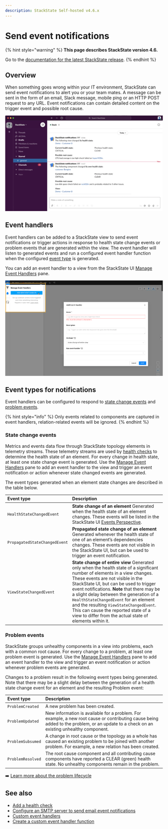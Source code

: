 ```yaml
---
description: StackState Self-hosted v4.6.x
---
```


# Send event notifications

{% hint style="warning" %}
**This page describes StackState version 4.6.**

Go to the [documentation for the latest StackState release](https://docs.stackstate.com/use/metrics-and-events/event-notifications).
{% endhint %}

## Overview

When something goes wrong within your IT environment, StackState can send event notifications to alert you or your team mates. A message can be sent in the form of an email, Slack message, mobile ping or an HTTP POST request to any URL. Event notifications can contain detailed content on the trigger event and possible root cause. 

![StackState event notification in Slack with possible root cause information](../../.gitbook/assets/slack_alert.png)

## Event handlers

Event handlers can be added to a StackState view to send event notifications or trigger actions in response to health state change events or problem events that are generated within the view. The event handler will listen to generated events and run a configured event handler function when the configured [event type](#event-types-for-notifications) is generated.

You can add an event handler to a view from the StackState UI [Manage Event Handlers](/use/stackstate-ui/views/manage-event-handlers.md) pane.

![Add an event handler](../../.gitbook/assets/v46_event_handlers_tab.png)

## Event types for notifications

Event handlers can be configured to respond to [state change events](event-notifications.md#state-change-events) and [problem events](event-notifications.md#problem-events).

{% hint style="info" %}
Only events related to components are captured in event handlers, relation-related events will be ignored.
{% endhint %}

### State change events

Metrics and events data flow through StackState topology elements in telemetry streams. These telemetry streams are used by [health checks](../health-state/add-a-health-check.md) to determine the health state of an element. For every change in health state, at least one state change event is generated. Use the [Manage Event Handlers](/use/stackstate-ui/views/manage-event-handlers.md) pane to add an event handler to the view and trigger an event notification or action whenever state changed events are generated.

The event types generated when an element state changes are described in the table below.

| Event type | Description |
| :--- | :--- |
| `HealthStateChangedEvent` | **State change of an element** Generated when the health state of an element changes. These events will be listed in the StackState UI [Events Perspective](../stackstate-ui/perspectives/events_perspective.md). |
| `PropagatedStateChangedEvent` | **Propagated state change of an element** Generated whenever the health state of one of an element’s dependencies changes. These events are not visible in the StackState UI, but can be used to trigger an event notification. |
| `ViewStateChangedEvent` | **State change of entire view** Generated only when the health state of a significant number of elements in a view changes. These events are not visible in the StackState UI, but can be used to trigger event notifications. **Note** that there may be a slight delay between the generation of a `HealthStateChangedEvent` for an element and the resulting `ViewStateChangedEvent`. This can cause the reported state of a view to differ from the actual state of elements within it. |

### Problem events

StackState groups unhealthy components in a view into problems, each with a common root cause. For every change to a problem, at least one problem event is generated. Use the [Manage Event Handlers](/use/stackstate-ui/views/manage-event-handlers.md) pane to add an event handler to the view and trigger an event notification or action whenever problem events are generated.

Changes to a problem result in the following event types being generated. Note that there may be a slight delay between the generation of a health state change event for an element and the resulting Problem event:

| Event type | Description |
| :--- | :--- |
| `ProblemCreated` | A new problem has been created. |
| `ProblemUpdated` | New information is available for a problem. For example, a new root cause or contributing cause being added to the problem, or an update to a check on an existing unhealthy component. |
| `ProblemSubsumed` | A change in root cause or the topology as a whole has caused an existing problem to be joined with another problem. For example, a new relation has been created. |
| `ProblemResolved` | The root cause component and all contributing cause components have reported a CLEAR \(green\) health state. No unhealthy components remain in the problem. |

➡️ [Learn more about the problem lifecycle](/use/problem-analysis/about-problems.md#problem-lifecycle)

## See also

* [Add a health check](../health-state/add-a-health-check.md)
* [Configure an SMTP server to send email event notifications](../../configure/topology/configure-email-event-notifications.md "StackState Self-Hosted only")
* [Custom event handlers](../../develop/developer-guides/custom-functions/event-handler-functions.md "StackState Self-Hosted only")
* [Create a custom event handler function](../../develop/developer-guides/custom-functions/event-handler-functions.md "StackState Self-Hosted only")
